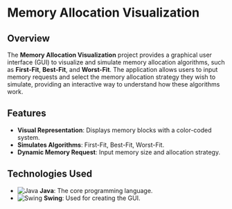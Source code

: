 
# Memory Allocation Visualization

## Overview

The **Memory Allocation Visualization** project provides a graphical user interface (GUI) to visualize and simulate memory allocation algorithms, such as **First-Fit**, **Best-Fit**, and **Worst-Fit**. The application allows users to input memory requests and select the memory allocation strategy they wish to simulate, providing an interactive way to understand how these algorithms work.

## Features
-  **Visual Representation**: Displays memory blocks with a color-coded system.
- **Simulates Algorithms**: First-Fit, Best-Fit, Worst-Fit.
-  **Dynamic Memory Request**: Input memory size and allocation strategy.



## Technologies Used
- ![Java](https://img.shields.io/badge/Java-8-brightgreen) **Java**: The core programming language.
- ![Swing](https://img.shields.io/badge/Swing-Yes-blue) **Swing**: Used for creating the GUI.
